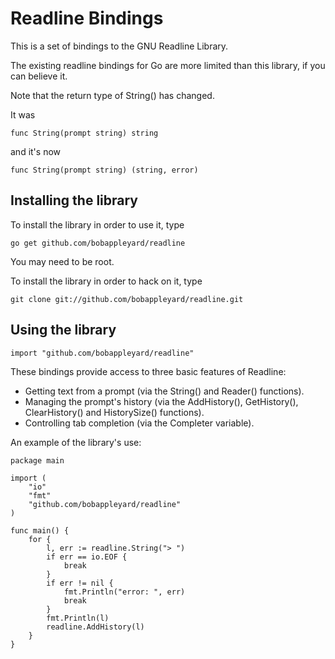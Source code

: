 Readline Bindings
=================

This is a set of bindings to the GNU Readline Library.

The existing readline bindings for Go are more limited than this library, if
you can believe it.

Note that the return type of String() has changed.

It was

	func String(prompt string) string
	
and it's now

	func String(prompt string) (string, error)

Installing the library
----------------------

To install the library in order to use it, type

	go get github.com/bobappleyard/readline

You may need to be root.

To install the library in order to hack on it, type

	git clone git://github.com/bobappleyard/readline.git

Using the library
-----------------

	import "github.com/bobappleyard/readline"

These bindings provide access to three basic features of Readline:

- Getting text from a prompt (via the String() and Reader() functions).
- Managing the prompt's history (via the AddHistory(), GetHistory(), 
  ClearHistory() and HistorySize() functions).
- Controlling tab completion (via the Completer variable).

An example of the library's use:

	package main

	import (
		"io"
		"fmt"
		"github.com/bobappleyard/readline"
	)

	func main() {
		for {
			l, err := readline.String("> ")
			if err == io.EOF {
				break
			}
			if err != nil {
				fmt.Println("error: ", err)
				break
			}
			fmt.Println(l)
			readline.AddHistory(l)
		}
	}


